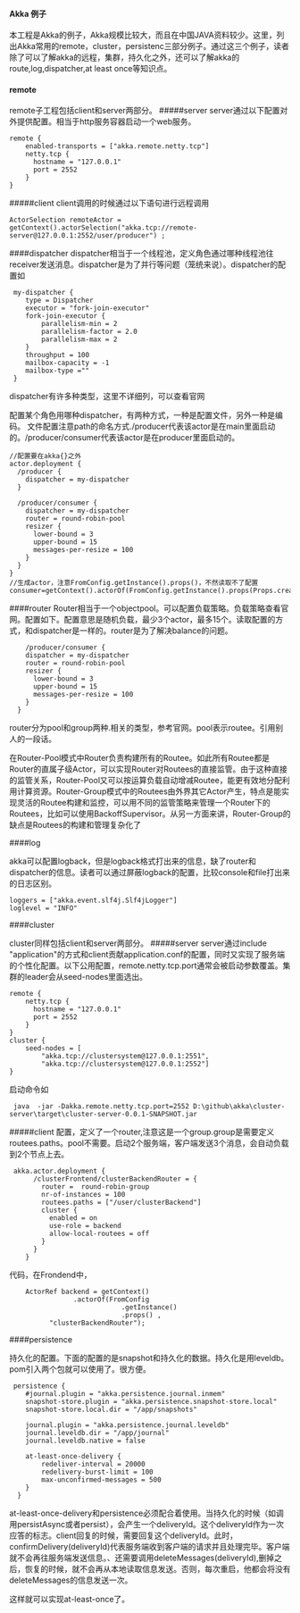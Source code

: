 #### Akka 例子


本工程是Akka的例子，Akka规模比较大，而且在中国JAVA资料较少。这里，列出Akka常用的remote，cluster，persistenc三部分例子。通过这三个例子，读者除了可以了解akka的远程，集群，持久化之外，还可以了解akka的route,log,dispatcher,at least once等知识点。


#### remote 
remote子工程包括client和server两部分。
#####server
server通过以下配置对外提供配置。相当于http服务容器启动一个web服务。
    
    remote {
	    enabled-transports = ["akka.remote.netty.tcp"]
	    netty.tcp {
	      hostname = "127.0.0.1"
	      port = 2552
	    }
	}
#####client	
client调用的时候通过以下语句进行远程调用

    ActorSelection remoteActor = getContext().actorSelection("akka.tcp://remote-server@127.0.0.1:2552/user/producer") ;
    
####dispatcher
dispatcher相当于一个线程池，定义角色通过哪种线程池往receiver发送消息。dispatcher是为了并行等问题（笼统来说）。dispatcher的配置如

     my-dispatcher {
		type = Dispatcher
		executor = "fork-join-executor"
		fork-join-executor {
			parallelism-min = 2
			parallelism-factor = 2.0
			parallelism-max = 2
		}
		throughput = 100
		mailbox-capacity = -1
		mailbox-type =""
     } 
     
dispatcher有许多种类型，这里不详细列，可以查看官网

配置某个角色用哪种dispatcher，有两种方式，一种是配置文件，另外一种是编码。
文件配置注意path的命名方式./producer代表该actor是在main里面启动的。/producer/consumer代表该actor是在producer里面启动的。
	
	//配置要在akka{}之外
    actor.deployment { 
	  /producer {
	    dispatcher = my-dispatcher
	  }
	  
	  /producer/consumer {
	    dispatcher = my-dispatcher
	    router = round-robin-pool
	    resizer {
	      lower-bound = 3
	      upper-bound = 15
	      messages-per-resize = 100
	    }
	  }		  
	}
	//生成actor，注意FromConfig.getInstance().props()，不然读取不了配置
	consumer=getContext().actorOf(FromConfig.getInstance().props(Props.create(Consumer.class)),"consumer");
	

####router
Router相当于一个objectpool。可以配置负载策略。负载策略查看官网。配置如下。配置意思是随机负载，最少3个actor，最多15个。读取配置的方式，和dispatcher是一样的。router是为了解决balance的问题。

    	/producer/consumer {
	    dispatcher = my-dispatcher
	    router = round-robin-pool
	    resizer {
	      lower-bound = 3
	      upper-bound = 15
	      messages-per-resize = 100
	    }
	  }	
	  
router分为pool和group两种.相关的类型，参考官网。pool表示routee。引用别人的一段话。

在Router-Pool模式中Router负责构建所有的Routee。如此所有Routee都是Router的直属子级Actor，可以实现Router对Routees的直接监管。由于这种直接的监管关系，Router-Pool又可以按运算负载自动增减Routee，能更有效地分配利用计算资源。Router-Group模式中的Routees由外界其它Actor产生，特点是能实现灵活的Routee构建和监控，可以用不同的监管策略来管理一个Router下的Routees，比如可以使用BackoffSupervisor。从另一方面来讲，Router-Group的缺点是Routees的构建和管理复杂化了
	  
####log

akka可以配置logback，但是logback格式打出来的信息，缺了router和dispatcher的信息。读者可以通过屏蔽logback的配置，比较console和file打出来的日志区别。
    
    loggers = ["akka.event.slf4j.Slf4jLogger"]
    loglevel = "INFO"
    
####cluster

cluster同样包括client和server两部分。
#####server
server通过include "application"的方式和client贡献application.conf的配置，同时又实现了服务端的个性化配置。以下公用配置，remote.netty.tcp.port通常会被启动参数覆盖。集群的leader会从seed-nodes里面选出。
      
    remote { 
	    netty.tcp {
	      hostname = "127.0.0.1"
	      port = 2552
	    }
	}  	
	cluster {
    	seed-nodes = [
      		"akka.tcp://clustersystem@127.0.0.1:2551",
      		"akka.tcp://clustersystem@127.0.0.1:2552"] 
    }

启动命令如

     java  -jar -Dakka.remote.netty.tcp.port=2552 D:\github\akka\cluster-server\target\cluster-server-0.0.1-SNAPSHOT.jar 
     

#####client
配置，定义了一个router,注意这是一个group.group是需要定义routees.paths。pool不需要。启动2个服务端，客户端发送3个消息，会自动负载到2个节点上去。

     akka.actor.deployment {
		  /clusterFrontend/clusterBackendRouter = {
		    router =  round-robin-group  
		    nr-of-instances = 100
		    routees.paths = ["/user/clusterBackend"]
		    cluster {
		      enabled = on
		      use-role = backend
		      allow-local-routees = off
		    }
		  }
		}
     
代码，在Frondend中，

     	ActorRef backend = getContext()
					.actorOf(FromConfig
								.getInstance()
								.props() ,
		      "clusterBackendRouter");
     
     
####persistence

持久化的配置。下面的配置的是snapshot和持久化的数据。持久化是用leveldb。pom引入两个包就可以使用了。很方便。

     persistence {
	    #journal.plugin = "akka.persistence.journal.inmem"
	    snapshot-store.plugin = "akka.persistence.snapshot-store.local"
	    snapshot-store.local.dir = "/app/snapshots"
	    
	    journal.plugin = "akka.persistence.journal.leveldb"  
    	journal.leveldb.dir = "/app/journal"  
    	journal.leveldb.native = false  
	    
	    at-least-once-delivery {
	    	redeliver-interval = 20000
	    	redelivery-burst-limit = 100
	    	max-unconfirmed-messages = 500
	    } 
	  }
	  
at-least-once-delivery和persistence必须配合着使用。当持久化的时候（如调用persistAsync或者persist），会产生一个deliveryId。这个deliveryId作为一次应答的标志。client回复的时候，需要回复这个deliveryId。此时，confirmDelivery(deliveryId)代表服务端收到客户端的请求并且处理完毕。客户端就不会再往服务端发送信息。、还需要调用deleteMessages(deliveryId),删掉之后，恢复的时候，就不会再从本地读取信息发送。否则，每次重启，他都会将没有deleteMessages的信息发送一次。

这样就可以实现at-least-once了。

